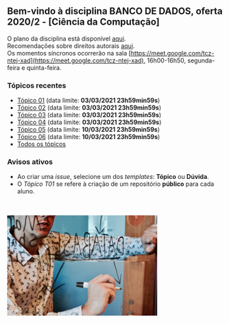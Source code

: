 ## Bem-vindo à disciplina **BANCO DE DADOS**, oferta 2020/2 - [Ciência da Computação]

O plano da disciplina está disponível [aqui](./media/bcc-bd-2020-2-plano.pdf).<br>
Recomendações sobre direitos autorais [aqui](./media/recomendacao-prograd.pdf).<br>
Os momentos síncronos ocorrerão na sala [https://meet.google.com/tcz-ntej-xad](https://meet.google.com/tcz-ntej-xad), 16h00-16h50, segunda-feira e quinta-feira.

### Tópicos recentes

- [Tópico 01](topicos/topico-01.md) (data limite: **03/03/2021 23h59min59s**)
- [Tópico 02](topicos/topico-02.md) (data limite: **03/03/2021 23h59min59s**)
- [Tópico 03](topicos/topico-03.md) (data limite: **03/03/2021 23h59min59s**)
- [Tópico 04](topicos/topico-04.md) (data limite: **03/03/2021 23h59min59s**)
- [Tópico 05](topicos/topico-05.md) (data limite: **10/03/2021 23h59min59s**)
- [Tópico 06](topicos/topico-06.md) (data limite: **10/03/2021 23h59min59s**)
- [Todos os tópicos](topicos/topicos.md)

### Avisos ativos

- Ao criar uma *issue*, selecione um dos *templates*: **Tópico** ou **Dúvida**.
- O *Tópico T01* se refere à criação de um repositório **público** para cada aluno.
<br>
<br>
<img src="./media/campaign-creators-IKHvOlZFCOg-unsplash.jpg" width="350">


